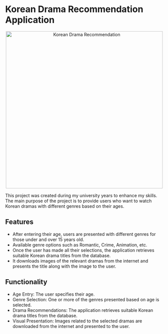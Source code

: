 # Korean Drama Recommendation Application

<p align="center">
  <img width="500" height="500" src="https://github.com/user-attachments/assets/9dabd8b4-9f24-41a8-ae00-6ebac2283b8e" alt="Korean Drama Recommendation">
</p>

This project was created during my university years to enhance my skills. The main purpose of the project is to provide users who want to watch Korean dramas with different genres based on their ages.

## Features
- After entering their age, users are presented with different genres for those under and over 15 years old.
- Available genre options such as Romantic, Crime, Animation, etc.
- Once the user has made all their selections, the application retrieves suitable Korean drama titles from the database.
- It downloads images of the relevant dramas from the internet and presents the title along with the image to the user.

## Functionality
- Age Entry: The user specifies their age.
- Genre Selection: One or more of the genres presented based on age is selected.
- Drama Recommendations: The application retrieves suitable Korean drama titles from the database.
- Visual Presentation: Images related to the selected dramas are downloaded from the internet and presented to the user.
